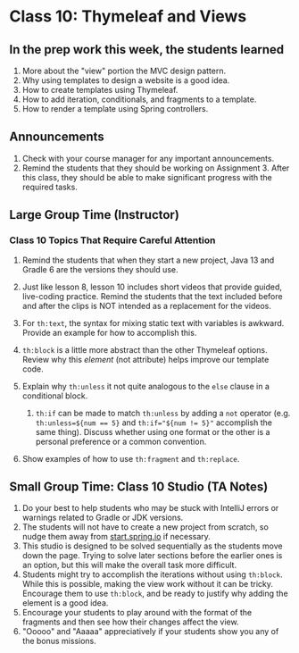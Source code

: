 # Class 10: Thymeleaf and Views

## In the prep work this week, the students learned

1. More about the "view" portion the MVC design pattern.
1. Why using templates to design a website is a good idea.
1. How to create templates using Thymeleaf.
1. How to add iteration, conditionals, and fragments to a template.
1. How to render a template using Spring controllers.

## Announcements

1. Check with your course manager for any important announcements.
1. Remind the students that they should be working on Assignment 3. After this class, they should be able to make significant progress with the required tasks.

## Large Group Time (Instructor)

### Class 10 Topics That Require Careful Attention

1. Remind the students that when they start a new project, Java 13 and Gradle 6 are the versions they should use.
1. Just like lesson 8, lesson 10 includes short videos that provide guided, live-coding practice. Remind the students that the text included before and after the clips is NOT intended as a replacement for the videos.
1. For ``th:text``, the syntax for mixing static text with variables is awkward. Provide an example for how to accomplish this.
1. ``th:block`` is a little more abstract than the other Thymeleaf options. Review why this *element* (not attribute) helps improve our template code.
1. Explain why ``th:unless`` it not quite analogous to the ``else`` clause in a conditional block.

    1. ``th:if`` can be made to match ``th:unless`` by adding a ``not`` operator (e.g. ``th:unless=${num == 5}`` and ``th:if="${num != 5}"`` accomplish the same thing). Discuss whether using one format or the other is a personal preference or a common convention.

1. Show examples of how to use ``th:fragment`` and ``th:replace``.

## Small Group Time: Class 10 Studio (TA Notes)

1. Do your best to help students who may be stuck with IntelliJ errors or warnings related to Gradle or JDK versions.
1. The students will not have to create a new project from scratch, so nudge them away from [start.spring.io](start.spring.io) if necessary.
1. This studio is designed to be solved sequentially as the students move down the page. Trying to solve later sections before the earlier ones is an option, but this will make the overall task more difficult.
1. Students might try to accomplish the iterations without using ``th:block``. While this is possible, making the view work without it can be tricky. Encourage them to use ``th:block``, and be ready to justify why adding the element is a good idea.
1. Encourage your students to play around with the format of the fragments and then see how their changes affect the view.
1. "Ooooo" and "Aaaaa" appreciatively if your students show you any of the bonus missions.
